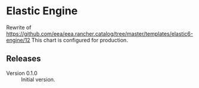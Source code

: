 # Elastic Engine

Rewrite of https://github.com/eea/eea.rancher.catalog/tree/master/templates/elastic6-engine/12
This chart is configured for production.

## Releases

<dl>

  <dt>Version 0.1.0</dt>
  <dd>Initial version.</dd>

</dl>

